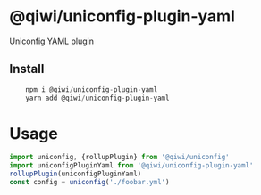 # @qiwi/uniconfig-plugin-yaml

Uniconfig YAML plugin

## Install
```javascript
    npm i @qiwi/uniconfig-plugin-yaml
    yarn add @qiwi/uniconfig-plugin-yaml
```



# Usage
```javascript
import uniconfig, {rollupPlugin} from '@qiwi/uniconfig'
import uniconfigPluginYaml from '@qiwi/uniconfig-plugin-yaml'    
rollupPlugin(uniconfigPluginYaml)
const config = uniconfig('./foobar.yml')    
```
